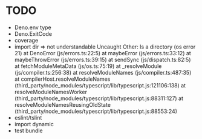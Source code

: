 TODO
====
- Deno.env type
- Deno.ExitCode
- coverage
- import dir => not understandable
Uncaught Other: Is a directory (os error 21)
    at DenoError (js/errors.ts:22:5)
    at maybeError (js/errors.ts:33:12)
    at maybeThrowError (js/errors.ts:39:15)
    at sendSync (js/dispatch.ts:82:5)
    at fetchModuleMetaData (js/os.ts:75:19)
    at _resolveModule (js/compiler.ts:256:38)
    at resolveModuleNames (js/compiler.ts:487:35)
    at compilerHost.resolveModuleNames (third_party/node_modules/typescript/lib/typescript.js:121106:138)
    at resolveModuleNamesWorker (third_party/node_modules/typescript/lib/typescript.js:88311:127)
    at resolveModuleNamesReusingOldState (third_party/node_modules/typescript/lib/typescript.js:88553:24)
- eslint/tslint
- import dynamic
- test bundle
